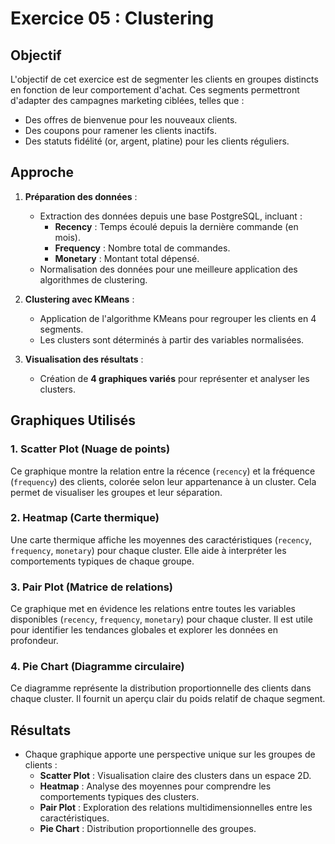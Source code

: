 # Exercice 05 : Clustering

## Objectif
L'objectif de cet exercice est de segmenter les clients en groupes distincts en fonction de leur comportement d'achat. Ces segments permettront d'adapter des campagnes marketing ciblées, telles que :
- Des offres de bienvenue pour les nouveaux clients.
- Des coupons pour ramener les clients inactifs.
- Des statuts fidélité (or, argent, platine) pour les clients réguliers.

## Approche
1. **Préparation des données** : 
   - Extraction des données depuis une base PostgreSQL, incluant :
     - **Recency** : Temps écoulé depuis la dernière commande (en mois).
     - **Frequency** : Nombre total de commandes.
     - **Monetary** : Montant total dépensé.
   - Normalisation des données pour une meilleure application des algorithmes de clustering.

2. **Clustering avec KMeans** :
   - Application de l'algorithme KMeans pour regrouper les clients en 4 segments.
   - Les clusters sont déterminés à partir des variables normalisées.

3. **Visualisation des résultats** :
   - Création de **4 graphiques variés** pour représenter et analyser les clusters.

## Graphiques Utilisés

### 1. **Scatter Plot (Nuage de points)**  
Ce graphique montre la relation entre la récence (`recency`) et la fréquence (`frequency`) des clients, colorée selon leur appartenance à un cluster. Cela permet de visualiser les groupes et leur séparation.

### 2. **Heatmap (Carte thermique)**  
Une carte thermique affiche les moyennes des caractéristiques (`recency`, `frequency`, `monetary`) pour chaque cluster. Elle aide à interpréter les comportements typiques de chaque groupe.

### 3. **Pair Plot (Matrice de relations)**  
Ce graphique met en évidence les relations entre toutes les variables disponibles (`recency`, `frequency`, `monetary`) pour chaque cluster. Il est utile pour identifier les tendances globales et explorer les données en profondeur.

### 4. **Pie Chart (Diagramme circulaire)**  
Ce diagramme représente la distribution proportionnelle des clients dans chaque cluster. Il fournit un aperçu clair du poids relatif de chaque segment.

## Résultats
- Chaque graphique apporte une perspective unique sur les groupes de clients :
  - **Scatter Plot** : Visualisation claire des clusters dans un espace 2D.
  - **Heatmap** : Analyse des moyennes pour comprendre les comportements typiques des clusters.
  - **Pair Plot** : Exploration des relations multidimensionnelles entre les caractéristiques.
  - **Pie Chart** : Distribution proportionnelle des groupes.
